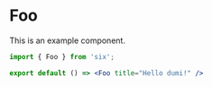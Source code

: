 # Foo

This is an example component.

```jsx
import { Foo } from 'six';

export default () => <Foo title="Hello dumi!" />
```
